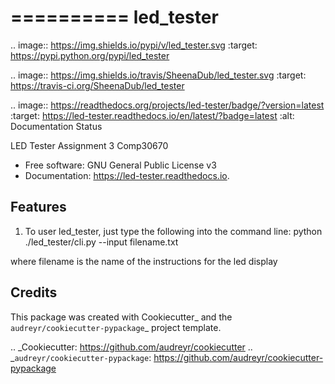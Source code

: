 ==========
led_tester
==========


.. image:: https://img.shields.io/pypi/v/led_tester.svg
        :target: https://pypi.python.org/pypi/led_tester

.. image:: https://img.shields.io/travis/SheenaDub/led_tester.svg
        :target: https://travis-ci.org/SheenaDub/led_tester

.. image:: https://readthedocs.org/projects/led-tester/badge/?version=latest
        :target: https://led-tester.readthedocs.io/en/latest/?badge=latest
        :alt: Documentation Status




LED Tester Assignment 3 Comp30670


* Free software: GNU General Public License v3
* Documentation: https://led-tester.readthedocs.io.


Features
--------

1. To user led_tester, just type the following into the command line:
python ./led_tester/cli.py --input filename.txt

where filename is the name of the instructions for the led display


Credits
-------

This package was created with Cookiecutter_ and the `audreyr/cookiecutter-pypackage`_ project template.

.. _Cookiecutter: https://github.com/audreyr/cookiecutter
.. _`audreyr/cookiecutter-pypackage`: https://github.com/audreyr/cookiecutter-pypackage
